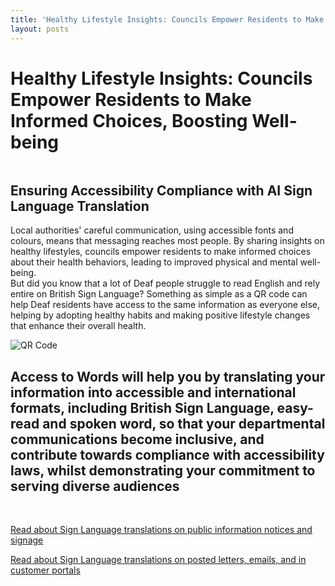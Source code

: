 ```yaml
---
title: 'Healthy Lifestyle Insights: Councils Empower Residents to Make Informed Choices, Boosting Well-being'
layout: posts
---
```


# Healthy Lifestyle Insights: Councils Empower Residents to Make Informed Choices, Boosting Well-being

![]()

## Ensuring Accessibility Compliance with AI Sign Language Translation

Local authorities' careful communication, using accessible fonts and colours, means that messaging reaches most people.  By sharing insights on healthy lifestyles, councils empower residents to make informed choices about their health behaviors, leading to improved physical and mental well-being.  
But did you know that a lot of Deaf people struggle to read English and rely entire on British Sign Language?
Something as simple as a QR code can help Deaf residents have access to the same information as everyone else, helping by adopting healthy habits and making positive lifestyle changes that enhance their overall health.

![QR Code](/posts/images/qr-contact.png)

## Access to Words will help you by translating your information into accessible and international formats, including British Sign Language, easy-read and spoken word, so that your departmental communications become inclusive, and contribute towards compliance with accessibility laws, whilst demonstrating your commitment to serving diverse audiences

<br/>

[Read about Sign Language translations on public information notices and signage](/solutions/gazette)

[Read about Sign Language translations on posted letters, emails, and in customer portals](/solutions/correspondent)
